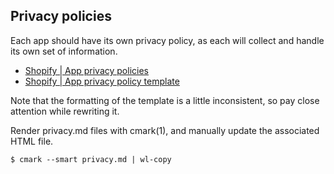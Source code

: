 Privacy policies
----------------

Each app should have its own privacy policy, as each will collect and handle its
own set of information.

* [Shopify | App privacy policies](https://shopify.dev/concepts/app-store/getting-your-app-approved/data-and-user-privacy/app-privacy-policies)
* [Shopify | App privacy policy template](https://shopify.dev/concepts/app-store/getting-your-app-approved/data-and-user-privacy/privacy-policy-template)

Note that the formatting of the template is a little inconsistent, so pay close
attention while rewriting it.

Render privacy.md files with cmark(1), and manually update the associated HTML
file.

    $ cmark --smart privacy.md | wl-copy
